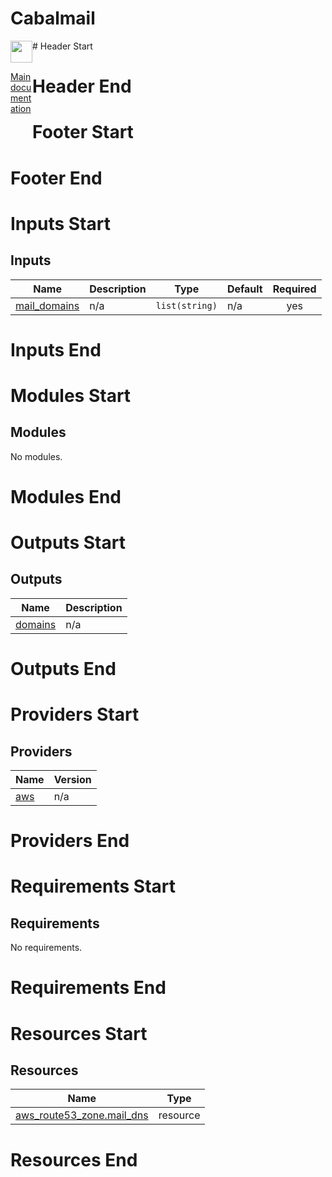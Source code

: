 <!-- BEGIN_TF_DOCS -->
# Cabalmail
<div style="width: 35px; float:left"><img src="../../docs/logo.png" width="35" />
<p><a href="../../README.md">Main documentation</a></p>
</div>
# Header Start

# Header End
# Footer Start

# Footer End
# Inputs Start
## Inputs

| Name | Description | Type | Default | Required |
|------|-------------|------|---------|:--------:|
| <a name="input_mail_domains"></a> [mail\_domains](#input\_mail\_domains) | n/a | `list(string)` | n/a | yes |
# Inputs End
# Modules Start
## Modules

No modules.
# Modules End
# Outputs Start
## Outputs

| Name | Description |
|------|-------------|
| <a name="output_domains"></a> [domains](#output\_domains) | n/a |
# Outputs End
# Providers Start
## Providers

| Name | Version |
|------|---------|
| <a name="provider_aws"></a> [aws](#provider\_aws) | n/a |
# Providers End
# Requirements Start
## Requirements

No requirements.
# Requirements End
# Resources Start
## Resources

| Name | Type |
|------|------|
| [aws_route53_zone.mail_dns](https://registry.terraform.io/providers/hashicorp/aws/latest/docs/resources/route53_zone) | resource |
# Resources End
<!-- END_TF_DOCS -->